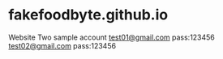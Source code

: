 # fakefoodbyte.github.io
Website
Two sample account
test01@gmail.com
pass:123456
test02@gmail.com
pass:123456
